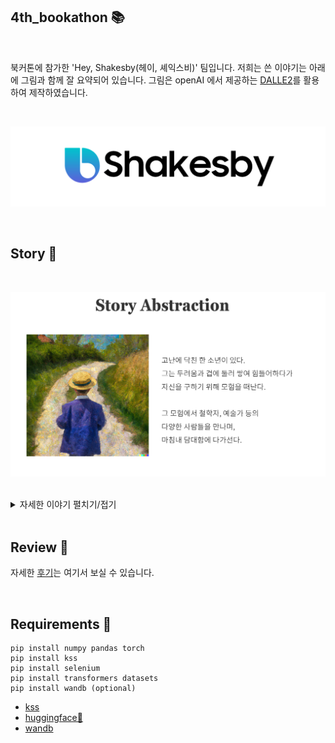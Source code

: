 ## 4th_bookathon 📚

<br>

북커톤에 참가한 'Hey, Shakesby(헤이, 셰익스비)' 팀입니다. 저희는 쓴 이야기는 아래에 그림과 함께 잘 요약되어 있습니다. 그림은 openAI 에서 제공하는 [DALLE2](https://openai.com/dall-e-2/)를 활용하여 제작하였습니다.

<br>

![](image/logo.png)

<br>

## Story 🌈

<br>

![](image/story_abstraction.png)

<br>

<details>
<summary>자세한 이야기 펼치기/접기</summary>
<div markdown="1">

<br>

### 제목: 동행

<br>

이 작품의 제목을 유추하셨나요? 소년이 담대함을 찾아가는 과정은 우리가 인생을 살아가며 깨닫는 것과 닮아있다고 생각했습니다. 그래서 제목은 '동행'이라고 지었습니다.

<br>

### ㄱ. 인생을 여행으로 받아들인 여행가

<br>

![](image/traveler.png)

<br>

### ㄴ. 감동을 위해 끝없이 고민하는 예술가

<br>

![](image/artist.png)

<br>

### ㄷ. 사회의 성장을 희망하는 교육자

<br>

![](image/educator.png)

<br>

### ㄹ. 미움받는 걸 두려워하지 않는 낭만주의자

<br>

![](image/lover.png)

<br>

### ㅁ. 자신의 운명을 사랑하고 그 풍파 속에서 나아가는 철학가

<br>

![](image/philosopher.png)

<br>

### 결말: 자신만의 담대함을 깨달은 소년

<br>

![](image/ending.png)


</div>
</details>

<br>

## Review 📝

자세한 [후기](https://heygeronimo.tistory.com/42)는 여기서 보실 수 있습니다.

<br>

## Requirements 🔑

~~~
pip install numpy pandas torch
pip install kss
pip install selenium
pip install transformers datasets
pip install wandb (optional)
~~~

- [kss](https://github.com/hyunwoongko/kss)
- [huggingface🤗](https://github.com/huggingface/transformers)
- [wandb](https://github.com/wandb/wandb)